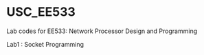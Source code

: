 # USC_EE533
Lab codes for EE533: Network Processor Design and Programming

Lab1 : Socket Programming
